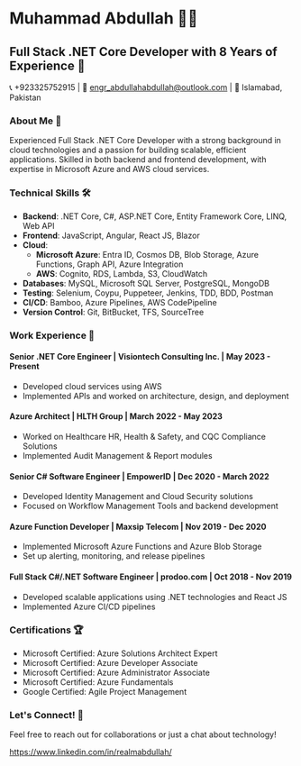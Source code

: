# Muhammad Abdullah 👨‍💻

## Full Stack .NET Core Developer with 8 Years of Experience 🚀

📞 +923325752915 | 📧 engr_abdullahabdullah@outlook.com | 📍 Islamabad, Pakistan

### About Me 🌟

Experienced Full Stack .NET Core Developer with a strong background in cloud technologies and a passion for building scalable, efficient applications. Skilled in both backend and frontend development, with expertise in Microsoft Azure and AWS cloud services.

### Technical Skills 🛠️

- **Backend**: .NET Core, C#, ASP.NET Core, Entity Framework Core, LINQ, Web API
- **Frontend**: JavaScript, Angular, React JS, Blazor
- **Cloud**: 
  - **Microsoft Azure**: Entra ID, Cosmos DB, Blob Storage, Azure Functions, Graph API, Azure Integration
  - **AWS**: Cognito, RDS, Lambda, S3, CloudWatch
- **Databases**: MySQL, Microsoft SQL Server, PostgreSQL, MongoDB
- **Testing**: Selenium, Coypu, Puppeteer, Jenkins, TDD, BDD, Postman
- **CI/CD**: Bamboo, Azure Pipelines, AWS CodePipeline
- **Version Control**: Git, BitBucket, TFS, SourceTree

### Work Experience 💼

#### Senior .NET Core Engineer | Visiontech Consulting Inc. | May 2023 - Present
- Developed cloud services using AWS
- Implemented APIs and worked on architecture, design, and deployment

#### Azure Architect | HLTH Group | March 2022 - May 2023
- Worked on Healthcare HR, Health & Safety, and CQC Compliance Solutions
- Implemented Audit Management & Report modules

#### Senior C# Software Engineer | EmpowerID | Dec 2020 - March 2022
- Developed Identity Management and Cloud Security solutions
- Focused on Workflow Management Tools and backend development

#### Azure Function Developer | Maxsip Telecom | Nov 2019 - Dec 2020
- Implemented Microsoft Azure Functions and Azure Blob Storage
- Set up alerting, monitoring, and release pipelines

#### Full Stack C#/.NET Software Engineer | prodoo.com | Oct 2018 - Nov 2019
- Developed scalable applications using .NET technologies and React JS
- Implemented Azure CI/CD pipelines

### Certifications 🏆

- Microsoft Certified: Azure Solutions Architect Expert
- Microsoft Certified: Azure Developer Associate
- Microsoft Certified: Azure Administrator Associate
- Microsoft Certified: Azure Fundamentals
- Google Certified: Agile Project Management

### Let's Connect! 🤝

Feel free to reach out for collaborations or just a chat about technology!

https://www.linkedin.com/in/realmabdullah/
